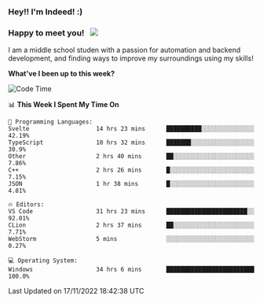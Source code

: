 ### Hey!! I'm Indeed! :) 

### Happy to meet you! &nbsp; ![](https://visitor-badge.glitch.me/badge?page_id=Indeedornot.Indeedornot)

I am a middle school studen with a passion for automation and backend development, and finding ways to improve my surroundings using my skills!

**What've I been up to this week?** 

<!--START_SECTION:waka-->
![Code Time](http://img.shields.io/badge/Code%20Time-641%20hrs%2029%20mins-blue)

📊 **This Week I Spent My Time On** 

```text
💬 Programming Languages: 
Svelte                   14 hrs 23 mins      ██████████░░░░░░░░░░░░░░░   42.19% 
TypeScript               10 hrs 32 mins      ███████░░░░░░░░░░░░░░░░░░   30.9% 
Other                    2 hrs 40 mins       ██░░░░░░░░░░░░░░░░░░░░░░░   7.86% 
C++                      2 hrs 26 mins       █░░░░░░░░░░░░░░░░░░░░░░░░   7.15% 
JSON                     1 hr 38 mins        █░░░░░░░░░░░░░░░░░░░░░░░░   4.81%

🔥 Editors: 
VS Code                  31 hrs 23 mins      ███████████████████████░░   92.01% 
CLion                    2 hrs 37 mins       ██░░░░░░░░░░░░░░░░░░░░░░░   7.71% 
WebStorm                 5 mins              ░░░░░░░░░░░░░░░░░░░░░░░░░   0.27%

💻 Operating System: 
Windows                  34 hrs 6 mins       █████████████████████████   100.0%

```


 Last Updated on 17/11/2022 18:42:38 UTC
<!--END_SECTION:waka-->
